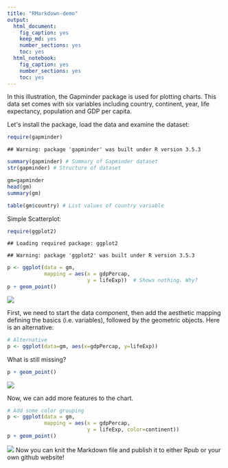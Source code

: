 ```yaml
---
title: "RMarkdown-demo"
output: 
  html_document: 
    fig_caption: yes
    keep_md: yes
    number_sections: yes
    toc: yes
  html_notebook: 
    fig_caption: yes
    number_sections: yes
    toc: yes
---
```


In this illustration, the Gapminder package is used for plotting charts.  This data set comes with six variables including country, continent, year, life expectancy, population and GDP per capita. 

Let's install the package, load the data and examine the dataset:

```r
require(gapminder)
```

```
## Warning: package 'gapminder' was built under R version 3.5.3
```

```r
summary(gapminder) # Summary of Gapminder dataset
str(gapminder) # Structure of dataset

gm=gapminder
head(gm)
summary(gm)
```

```r
table(gm$country) # List values of country variable 
```


Simple Scatterplot:


```r
require(ggplot2)
```

```
## Loading required package: ggplot2
```

```
## Warning: package 'ggplot2' was built under R version 3.5.3
```

```r
p <- ggplot(data = gm,
            mapping = aes(x = gdpPercap,
                          y = lifeExp))  # Shows nothing. Why?
p + geom_point()
```

![](RMarkdown-Demo_files/figure-html/unnamed-chunk-3-1.png)<!-- -->

First, we need to start the data component, then add the aesthetic mapping defining the basics (i.e. variables), followed by the geometric objects.  Here is an alternative: 


```r
# Alternative
p <- ggplot(data=gm, aes(x=gdpPercap, y=lifeExp))
```

What is still missing?


```r
p + geom_point()
```

![](RMarkdown-Demo_files/figure-html/unnamed-chunk-5-1.png)<!-- -->

Now, we can add more features to the chart.


```r
# Add some color grouping
p <- ggplot(data = gm,
            mapping = aes(x = gdpPercap,
                          y = lifeExp, color=continent))
p + geom_point()
```

![](RMarkdown-Demo_files/figure-html/unnamed-chunk-6-1.png)<!-- -->
Now you can knit the Markdown file and publish it to either Rpub or your own github website!
